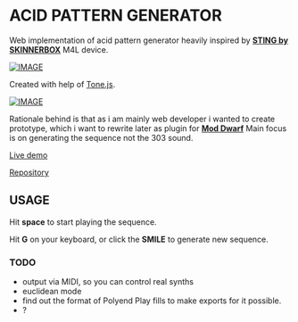 # ACID PATTERN GENERATOR

Web implementation of acid pattern generator heavily inspired
by [**STING by SKINNERBOX**](https://maxforlive.com/library/device/4260/sting-by-skinnerbox) M4L device.

[![IMAGE](https://maxforlive.com/images/screenshots/?ss=sting.jpg&id=4260)](https://maxforlive.com/library/device/4260/sting-by-skinnerbox)

Created with help of [Tone.js](https://tonejs.github.io/).

[![IMAGE](https://avatars.githubusercontent.com/u/11019186?s=200&v=4)](https://tonejs.github.io/)


Rationale behind is that as i am mainly web developer i wanted to create prototype, which i want to rewrite later
as plugin for [**Mod Dwarf**](https://mod.audio/dwarf/)
Main focus is on generating the sequence not the 303 sound.

[Live demo](https://drakh.github.io/acid-generator/)

[Repository](https://github.com/drakh/acid-generator)

## USAGE

Hit **space** to start playing the sequence. 

Hit **G** on your keyboard, or click the **SMILE** to generate new sequence.

### TODO

- output via MIDI, so you can control real synths
- euclidean mode
- find out the format of Polyend Play fills to make exports for it possible. 
- ?
